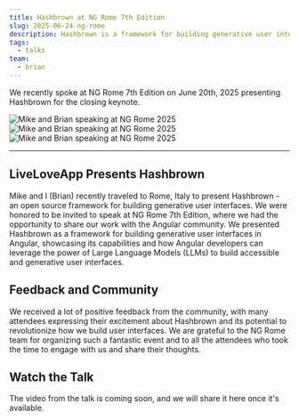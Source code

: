 ```yaml
---
title: Hashbrown at NG Rome 7th Edition
slug: 2025-06-24-ng-rome
description: Hashbrown is a framework for building generative user interfaces in Angular and React. It is open source and MIT licensed.
tags:
  - talks
team:
  - brian
---
```


We recently spoke at NG Rome 7th Edition on June 20th, 2025 presenting Hashbrown for the closing keynote.

<div class="carousel">
  <img src="/blog/image/article/2025-06-24-ng-rome-1.avif" alt="Mike and Brian speaking at NG Rome 2025" />
  <img src="/blog/image/article/2025-06-24-ng-rome-2.avif" alt="Mike and Brian speaking at NG Rome 2025" />
  <img src="/blog/image/article/2025-06-24-ng-rome-3.avif" alt="Mike and Brian speaking at NG Rome 2025" />  
</div>

---

## LiveLoveApp Presents Hashbrown

Mike and I (Brian) recently traveled to Rome, Italy to present Hashbrown - an open source framework for building generative user interfaces.
We were honored to be invited to speak at NG Rome 7th Edition, where we had the opportunity to share our work with the Angular community.
We presented Hashbrown as a framework for building generative user interfaces in Angular, showcasing its capabilities and how Angular developers can leverage the power of Large Language Models (LLMs) to build accessible and generative user interfaces.

## Feedback and Community

We received a lot of positive feedback from the community, with many attendees expressing their excitement about Hashbrown and its potential to revolutionize how we build user interfaces.
We are grateful to the NG Rome team for organizing such a fantastic event and to all the attendees who took the time to engage with us and share their thoughts.

## Watch the Talk

The video from the talk is coming soon, and we will share it here once it's available.
